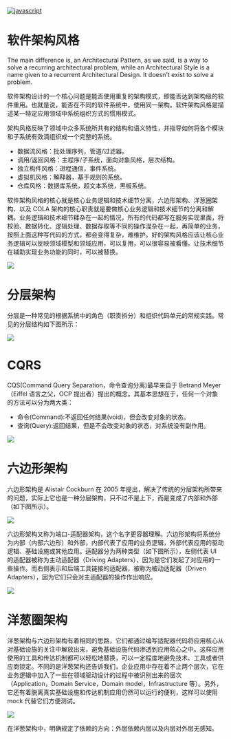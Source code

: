 [![javascript](https://user-images.githubusercontent.com/5803001/44412874-859de980-a59c-11e8-8845-eebe9d13d832.jpg)](https://github.com/wx-chevalier/SoftwareEngineering-Series)

# 软件架构风格

The main difference is, an Architectural Pattern, as we said, is a way to solve a recurring architectural problem, while an Architectural Style is a name given to a recurrent Architectural Design. It doesn't exist to solve a problem.

软件架构设计的一个核心问题是能否使用重复的架构模式，即能否达到架构级的软件重用。也就是说，能否在不同的软件系统中，使用同一架构。软件架构风格是描述某一特定应用领域中系统组织方式的惯用模式。

架构风格反映了领域中众多系统所共有的结构和语义特性，并指导如何将各个模块和子系统有效滴组织成一个完整的系统。

- 数据流风格：批处理序列，管道/过滤器。
- 调用/返回风格：主程序/子系统，面向对象风格，层次结构。
- 独立构件风格：进程通信，事件系统。
- 虚拟机风格：解释器，基于规则的系统。
- 仓库风格：数据库系统，超文本系统，黑板系统。

软件架构风格的核心就是核心业务逻辑和技术细节分离，六边形架构、洋葱圈架构、以及 COLA 架构的核心职责就是要做核心业务逻辑和技术细节的分离和解耦。业务逻辑和技术细节糅杂在一起的情况，所有的代码都写在服务实现里面，将校验、数据转化、逻辑处理、数据存取等不同的操作混杂在一起，再简单的业务，按照上面这种写代码的方式，都会变得复杂，难维护。好的架构风格应该让核心业务逻辑可以反映领域模型和领域应用，可以复用，可以很容易被看懂。让技术细节在辅助实现业务功能的同时，可以被替换。

![](https://i.postimg.cc/Nf3WbWR3/image.png)

# 分层架构

分层是一种常见的根据系统中的角色（职责拆分）和组织代码单元的常规实践。常见的分层结构如下图所示：

![](https://i.postimg.cc/0yV6RdZ0/image.png)

# CQRS

CQS(Command Query Separation，命令查询分离)最早来自于 Betrand Meyer（Eiffel 语言之父，OCP 提出者）提出的概念。其基本思想在于，任何一个对象的方法可以分为两大类：

- 命令(Command):不返回任何结果(void)，但会改变对象的状态。
- 查询(Query):返回结果，但是不会改变对象的状态，对系统没有副作用。

![](https://i.postimg.cc/Gm4RtFdQ/image.png)

# 六边形架构

六边形架构是 Alistair Cockburn 在 2005 年提出，解决了传统的分层架构所带来的问题，实际上它也是一种分层架构，只不过不是上下，而是变成了内部和外部（如下图所示）。

![](https://i.postimg.cc/rsZb2H0L/image.png)

六边形架构又称为端口-适配器架构，这个名字更容器理解。六边形架构将系统分为内部（内部六边形）和外部，内部代表了应用的业务逻辑，外部代表应用的驱动逻辑、基础设施或其他应用。适配器分为两种类型（如下图所示），左侧代表 UI 的适配器被称为主动适配器（Driving Adapters），因为是它们发起了对应用的一些操作。而右侧表示和后端工具链接的适配器，被称为被动适配器（Driven Adapters），因为它们只会对主适配器的操作作出响应。

![](https://i.postimg.cc/KjCNNh34/image.png)

# 洋葱圈架构

洋葱架构与六边形架构有着相同的思路，它们都通过编写适配器代码将应用核心从对基础设施的关注中解放出来，避免基础设施代码渗透到应用核心之中。这样应用使用的工具和传达机制都可以轻松地替换，可以一定程度地避免技术、工具或者供应商锁定。不同的是洋葱架构还告诉我们，企业应用中存在着不止两个层次，它在业务逻辑中加入了一些在领域驱动设计的过程中被识别出来的层次（Application，Domain Service，Domain model，Infrastructure 等）。另外，它还有着脱离真实基础设施和传达机制应用仍然可以运行的便利，这样可以使用 mock 代替它们方便测试。

![](https://i.postimg.cc/Bb860dYT/image.png)

在洋葱架构中，明确规定了依赖的方向：外层依赖内层以及内层对外层无感知。
